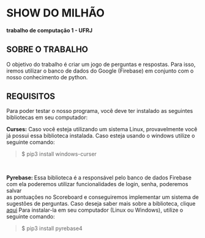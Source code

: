<H1> SHOW DO MILHÃO </H1>
<H4> trabalho de computação 1 - UFRJ </H4>
<H2> SOBRE O TRABALHO </H2>
<p>O objetivo do trabalho é criar um jogo de perguntas e respostas. Para isso, iremos utilizar o banco de dados do Google (Firebase) em conjunto com o nosso conhecimento de python.</p>

<H2> REQUISITOS </H2>
<p> Para poder testar o nosso programa, você deve ter instalado as seguintes
	bibliotecas em seu computador:<br>

<b>Curses:</b> Caso você esteja utilizando um sistema Linux, provavelmente você já
 possui essa biblioteca instalada. Caso esteja usando o windows utilize o seguinte comando:<br></p>

<blockquote> $ pip3 install windows-curser </blockquote>
<br>

<p><b> Pyrebase: </b>Essa biblioteca é a responsável pelo banco de dados Firebase<br>
	com ela poderemos utilizar funcionalidades de login, senha, poderemos salvar<br>
	as pontuações no Scoreboard e conseguiremos implementar um sistema de<br>
	sugestões de perguntas. Caso deseja saber mais sobre a biblioteca, clique<br>
	<a href="https://github.com/thisbejim/Pyrebase">aqui</a> Para instalar-la em seu computador (Linux ou Windows), utilize o<br>
	seguinte comando:<br></p>

<blockquote> $ pip3 install pyrebase4 </blockquote><br>
